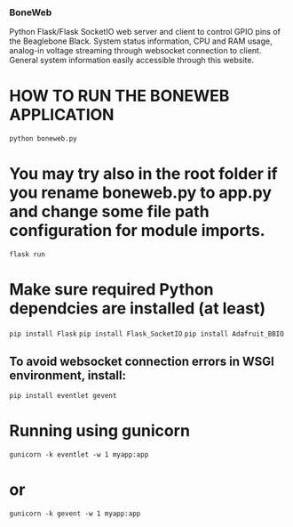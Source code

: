 ### BoneWeb
Python Flask/Flask SocketIO web server and client to control GPIO pins of the Beaglebone Black. System status information, CPU and RAM usage, analog-in voltage streaming through websocket connection to client. General system information easily accessible through this website.


# HOW TO RUN THE BONEWEB APPLICATION ###
`python boneweb.py`
# You may try also in the root folder if you rename boneweb.py to app.py and change some file path configuration for module imports.
`flask run`

# Make sure required Python dependcies are installed (at least)
`pip install Flask`
`pip install Flask_SocketIO`
`pip install Adafruit_BBIO`

## To avoid websocket connection errors in WSGI environment, install:
`pip install eventlet gevent`
# Running using gunicorn
`gunicorn -k eventlet -w 1 myapp:app`
# or
`gunicorn -k gevent -w 1 myapp:app`
